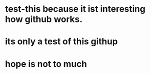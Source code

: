 # test-this because it ist interesting how github works.
# its only a test of this githup
# hope is not to much 
